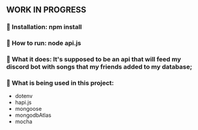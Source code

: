 ## WORK IN PROGRESS
### :beginner: Installation: npm install

### :large_blue_diamond: How to run: node api.js

### :large_orange_diamond: What it does: It's supposed to be an api that will feed my discord bot with songs that my friends added to my database;

### :round_pushpin: What is being used in this project: 
* dotenv
* hapi.js
* mongoose
* mongodbAtlas
* mocha